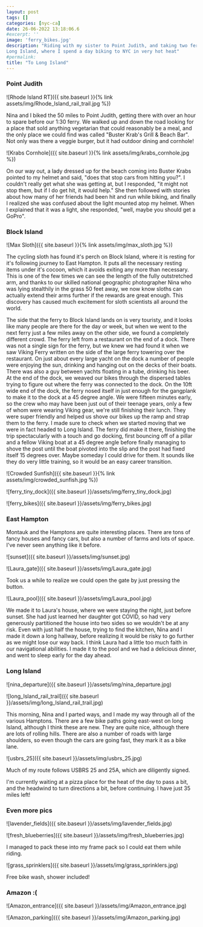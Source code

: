 ```yaml
---
layout: post
tags: []
categories: [nyc-ca]
date: 26-06-2022 13:18:06.6
#excerpt: ''
image: 'ferry_bikes.jpg'
description: "Riding with my sister to Point Judith, and taking two ferries to
Long Island, where I spend a day biking to NYC in very hot heat"
#permalink:
title: "To Long Island"
---
```


### Point Judith

![Rhode Island RT]({{ site.baseurl }}{% link assets/img/Rhode_Island_rail_trail.jpg %})

Nina and I biked the 50 miles to Point Judith, getting there with over an hour to spare before our 1:30 ferry. We walked up and down the road looking for a place that sold anything vegetarian that could reasonably be a meal, and the only place we could find was called "Buster Krab's Grill & Beach Bar". Not only was there a veggie burger, but it had outdoor dining and cornhole!

![Krabs Cornhole]({{ site.baseurl }}{% link assets/img/krabs_cornhole.jpg %})

On our way out, a lady dressed up for the beach coming into Buster Krabs pointed to my helmet and said, "does that stop cars from hitting you?". I couldn't really get what she was getting at, but I responded, "it might not stop them, but if I do get hit, it would help." She then followed with stories about how many of her friends had been hit and run while biking, and finally I realized she was confused about the light mounted atop my helmet. When I explained that it was a light, she responded, "well, maybe you should get a GoPro".

### Block Island

![Max Sloth]({{ site.baseurl }}{% link assets/img/max_sloth.jpg %})

The cycling sloth has found it's perch on Block Island, where it is resting for it's following journey to East Hampton. It puts all the necessary resting items under it's cocoon, which it avoids exiting any more than necessary. This is one of the few times we can see the length of the fully outstretched arm, and thanks to our skilled national geographic photographer Nina who was lying stealthily in the grass 50 feet away, we now know sloths can actually extend their arms further if the rewards are great enough. This discovery has caused much excitement for sloth scientists all around the world.

The side that the ferry to Block Island lands on is very touristy, and it looks like many people are there for the day or week, but when we went to the next ferry just a few miles away on the other side, we found a completely different crowd. The ferry left from a restaurant on the end of a dock. There was not a single sign for the ferry, but we knew we had found it when we saw Viking Ferry written on the side of the large ferry towering over the restaurant. On just about every large yacht on the dock a number of people were enjoying the sun, drinking and hanging out on the decks of their boats. There was also a guy between yachts floating in a tube, drinking his beer. At the end of the dock, we weaved our bikes through the dispersed tables trying to figure out where the ferry was connected to the dock. On the 10ft wide end of the dock, the ferry nosed itself in just enough for the gangplank to make it to the dock at a 45 degree angle. We were fifteen minutes early, so the crew who may have been just out of their teenage years, only a few of whom were wearing Viking gear, we're still finishing their lunch. They were super friendly and helped us shove our bikes up the ramp and strap them to the ferry. I made sure to check when we started moving that we were in fact headed to Long Island. The ferry did make it there, finishing the trip spectacularly with a touch and go docking, first bouncing off of a pillar and a fellow Viking boat at a 45 degree angle before finally managing to shove the post until the boat pivoted into the slip and the post had fixed itself 15 degrees over. Maybe someday I could drive for them. It sounds like they do very little training, so it would be an easy career transition.


![Crowded Sunfish]({{ site.baseurl }}{% link assets/img/crowded_sunfish.jpg %})

![ferry_tiny_dock]({{ site.baseurl }}/assets/img/ferry_tiny_dock.jpg)

![ferry_bikes]({{ site.baseurl }}/assets/img/ferry_bikes.jpg)

### East Hampton

Montauk and the Hamptons are quite interesting places. There are tons of fancy houses and fancy cars, but also a number of farms and lots of space. I've never seen anything like it before.

![sunset]({{ site.baseurl }}/assets/img/sunset.jpg)

![Laura_gate]({{ site.baseurl }}/assets/img/Laura_gate.jpg)

Took us a while to realize we could open the gate by just pressing the button.

![Laura_pool]({{ site.baseurl }}/assets/img/Laura_pool.jpg)

We made it to Laura's house, where we were staying the night, just before sunset. She had just learned her daughter got COVID, so had very generously partitioned the house into two sides so we wouldn't be at any risk. Even with just half the house, trying to find the kitchen, Nina and I made it down a long hallway, before realizing it would be risky to go further as we might lose our way back. I think Laura had a little too much faith in our navigational abilities. I made it to the pool and we had a delicious dinner, and went to sleep early for the day ahead.

### Long Island

![nina_departure]({{ site.baseurl }}/assets/img/nina_departure.jpg)

![long_Island_rail_trail]({{ site.baseurl }}/assets/img/long_Island_rail_trail.jpg)

This morning, Nina and I parted ways, and I made my way through all of the various Hamptons. There are a few bike paths going east-west on long Island, although I think these are new. They are quite nice, although there are lots of rolling hills. There are also a number of roads with large shoulders, so even though the cars are going fast, they mark it as a bike lane.

![usbrs_25]({{ site.baseurl }}/assets/img/usbrs_25.jpg)

Much of my route follows USBRS 25 and 25A, which are diligently signed.

I'm currently waiting at a pizza place for the heat of the day to pass a bit, and the headwind to turn directions a bit, before continuing. I have just 35 miles left!

### Even more pics

![lavender_fields]({{ site.baseurl }}/assets/img/lavender_fields.jpg)

![fresh_blueberries]({{ site.baseurl }}/assets/img/fresh_blueberries.jpg)

I managed to pack these into my frame pack so I could eat them while riding.

![grass_sprinklers]({{ site.baseurl }}/assets/img/grass_sprinklers.jpg)

Free bike wash, shower included!


### Amazon :(

![Amazon_entrance]({{ site.baseurl }}/assets/img/Amazon_entrance.jpg)

![Amazon_parking]({{ site.baseurl }}/assets/img/Amazon_parking.jpg)
